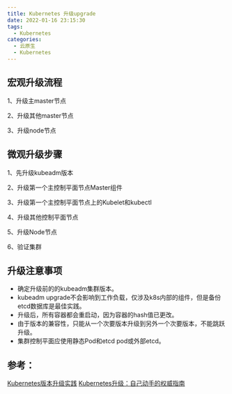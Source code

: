```yaml
---
title: Kubernetes 升级upgrade
date: 2022-01-16 23:15:30
tags:
  - Kubernetes
categories: 
  - 云原生
  - Kubernetes  
---
```


<p></p>
<!-- more -->


## 宏观升级流程

1、升级主master节点

2、升级其他master节点

3、升级node节点

## 微观升级步骤

1、先升级kubeadm版本

2、升级第一个主控制平面节点Master组件

3、升级第一个主控制平面节点上的Kubelet和kubectl

4、升级其他控制平面节点

5、升级Node节点

6、验证集群

## 升级注意事项

+ 确定升级前的的kubeadm集群版本。
+ kubeadm upgrade不会影响到工作负载，仅涉及k8s内部的组件，但是备份etcd数据库是最佳实践。
+ 升级后，所有容器都会重启动，因为容器的hash值已更改。
+ 由于版本的兼容性，只能从一个次要版本升级到另外一个次要版本，不能跳跃升级。
+ 集群控制平面应使用静态Pod和etcd pod或外部etcd。

## 参考：
[Kubernetes版本升级实践](https://zhuanlan.zhihu.com/p/358338665)
[Kubernetes升级：自己动手的权威指南](https://developer.aliyun.com/article/888380)